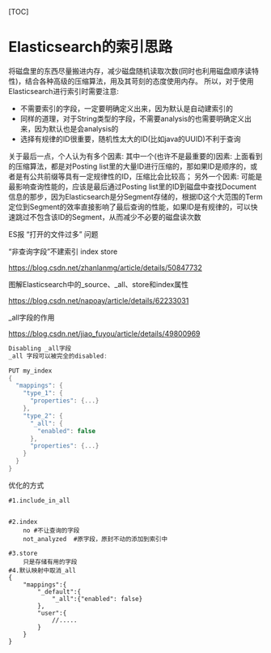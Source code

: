 [TOC]

# Elasticsearch的索引思路

将磁盘里的东西尽量搬进内存，减少磁盘随机读取次数(同时也利用磁盘顺序读特性)，结合各种高级的压缩算法，用及其苛刻的态度使用内存。
所以，对于使用Elasticsearch进行索引时需要注意:

* 不需要索引的字段，一定要明确定义出来，因为默认是自动建索引的
* 同样的道理，对于String类型的字段，不需要analysis的也需要明确定义出来，因为默认也是会analysis的
* 选择有规律的ID很重要，随机性太大的ID(比如java的UUID)不利于查询

关于最后一点，个人认为有多个因素:
其中一个(也许不是最重要的)因素: 上面看到的压缩算法，都是对Posting list里的大量ID进行压缩的，那如果ID是顺序的，或者是有公共前缀等具有一定规律性的ID，压缩比会比较高；
另外一个因素: 可能是最影响查询性能的，应该是最后通过Posting list里的ID到磁盘中查找Document信息的那步，因为Elasticsearch是分Segment存储的，根据ID这个大范围的Term定位到Segment的效率直接影响了最后查询的性能，如果ID是有规律的，可以快速跳过不包含该ID的Segment，从而减少不必要的磁盘读次数

ES报 “打开的文件过多” 问题

“非查询字段”不建索引 index store

https://blog.csdn.net/zhanlanmg/article/details/50847732




图解Elasticsearch中的_source、_all、store和index属性

https://blog.csdn.net/napoay/article/details/62233031



_all字段的作用

https://blog.csdn.net/jiao_fuyou/article/details/49800969

```c
Disabling _all字段
_all 字段可以被完全的disabled:

PUT my_index
{
  "mappings": {
    "type_1": { 
      "properties": {...}
    },
    "type_2": { 
      "_all": {
        "enabled": false
      },
      "properties": {...}
    }
  }
}

```



优化的方式

```shell
#1.include_in_all


#2.index 
	no #不让查询的字段
	not_analyzed  #原字段，原封不动的添加到索引中
	
#3.store
	只是存储有用的字段
#4.默认映射中取消_all
{
	"mappings":{
		"_default":{
			"_all":{"enabled": false}
		},
		"user":{
			//.....
		}
	}
}
```











